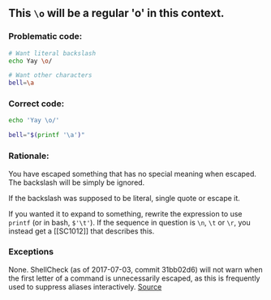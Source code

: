 ## This `\o` will be a regular 'o' in this context.

### Problematic code:

```sh
# Want literal backslash
echo Yay \o/

# Want other characters
bell=\a
```

### Correct code:

```sh
echo 'Yay \o/'

bell="$(printf '\a')"
```

### Rationale:

You have escaped something that has no special meaning when escaped. The backslash will be simply be ignored.

If the backslash was supposed to be literal, single quote or escape it.

If you wanted it to expand to something, rewrite the expression to use `printf` (or in bash, `$'\t'`). If the sequence in question is `\n`, `\t` or `\r`, you instead get a [[SC1012]] that describes this. 

### Exceptions

None. ShellCheck (as of 2017-07-03, commit 31bb02d6) will not warn when the first letter of a command is unnecessarily escaped, as this is frequently used to suppress aliases interactively. 
[Source](https://github.com/koalaman/shellcheck/wiki/SC1001)

